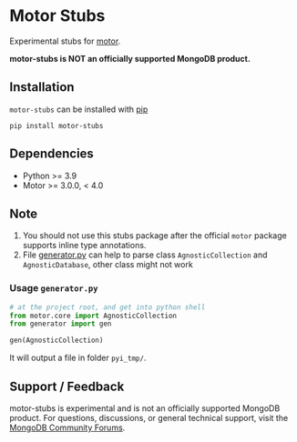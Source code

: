 # Motor Stubs

Experimental stubs for [motor](https://pypi.org/project/motor/).


**motor-stubs is NOT an officially supported MongoDB product.**


## Installation

`motor-stubs` can be installed with [pip](https://pypi.org/project/pip/)

```shell
pip install motor-stubs
```

## Dependencies

- Python >= 3.9
- Motor >= 3.0.0, < 4.0

## Note

1. You should not use this stubs package after the official `motor` package supports inline type annotations.
2. File [generator.py](/generator.py) can help to parse class `AgnosticCollection` and `AgnosticDatabase`,
   other class might not work

### Usage `generator.py`

```python
# at the project root, and get into python shell
from motor.core import AgnosticCollection
from generator import gen

gen(AgnosticCollection)
```

It will output a file in folder `pyi_tmp/`.

## Support / Feedback

motor-stubs is experimental and is not an officially supported MongoDB product.
For questions, discussions, or general technical support, visit the [MongoDB Community Forums](https://developer.mongodb.com/community/forums/tag/python).
